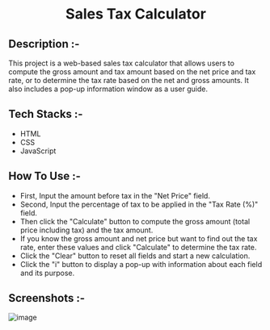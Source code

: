 # <p align="center">Sales Tax Calculator</p>

## Description :-

This project is a web-based sales tax calculator that allows users to compute the gross amount and tax amount based on the net price and tax rate, or to determine the tax rate based on the net and gross amounts. It also includes a pop-up information window as a user guide.

## Tech Stacks :-

- HTML
- CSS
- JavaScript

## How To Use :-

- First, Input the amount before tax in the "Net Price" field.
- Second, Input the percentage of tax to be applied in the "Tax Rate (%)" field.
- Then click the "Calculate" button to compute the gross amount (total price including tax) and the tax amount.
- If you know the gross amount and net price but want to find out the tax rate, enter these values and click "Calculate" to determine the tax rate.
- Click the "Clear" button to reset all fields and start a new calculation.
- Click the "i" button to display a pop-up with information about each field and its purpose.

## Screenshots :-

![image](https://github.com/user-attachments/assets/e35b139f-1f4f-422e-9ae8-76f5d3099e11)
